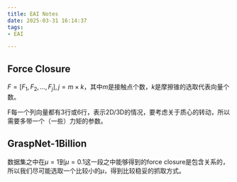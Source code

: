 ```yaml
---
title: EAI Notes
date: 2025-03-31 16:14:37
tags:
- EAI

---
```


## Force Closure
$F=[F_1, F_2, \dots, F_j], j = m \times k$，其中$m$是接触点个数，$k$是摩擦锥的选取代表向量个数。

F每一个列向量都有3行或6行，表示2D/3D的情况，要考虑关于质心的转动，所以需要多带一个（一些）力矩的参数。

## GraspNet-1Billion
数据集之中在$\mu = 1$到$\mu = 0.1$这一段之中能够得到的$\text{force closure}$是包含关系的，所以我们尽可能选取一个比较小的$\mu$，得到比较稳妥的抓取方式。